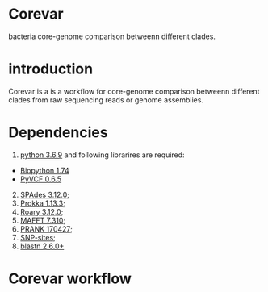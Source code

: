 # Corevar
bacteria core-genome comparison betweenn different clades.
# introduction
Corevar is a  is a workflow for core-genome comparison betweenn different clades from raw sequencing reads or genome assemblies.
# Dependencies
1. [python 3.6.9](https://www.python.org/) and following librarires are required:
* [Biopython 1.74](https://biopython.org/)
* [PyVCF 0.6.5](https://pyvcf.readthedocs.io/en/latest/index.html)
2. [SPAdes 3.12.0](http://cab.spbu.ru/software/spades/);
3. [Prokka 1.13.3](https://github.com/tseemann/prokka);
4. [Roary 3.12.0](https://sanger-pathogens.github.io/Roary/);
5. [MAFFT 7.310](https://mafft.cbrc.jp/alignment/software/);
6. [PRANK 170427](http://wasabiapp.org/software/prank/);
7. [SNP-sites](https://github.com/sanger-pathogens/snp-sites);
8. [blastn 2.6.0+](https://blast.ncbi.nlm.nih.gov/Blast.cgi?CMD=Web&PAGE_TYPE=BlastDocs&DOC_TYPE=Download)
# Corevar workflow
